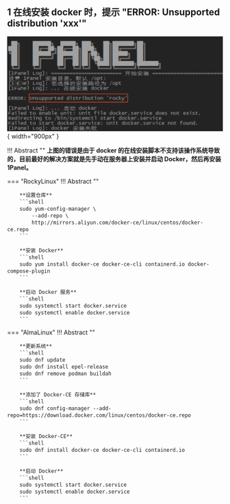 ## 1 在线安装 docker 时，提示 "ERROR: Unsupported distribution 'xxx'"

![docker错误](../img/faq/docker_error.png){ width="900px" }

!!! Abstract ""
    **上图的错误是由于 docker 的在线安装脚本不支持该操作系统导致的，目前最好的解决方案就是先手动在服务器上安装并启动 Docker，然后再安装 1Panel。**

=== "RockyLinux"
    !!! Abstract ""

        **设置仓库**
        ```shell
        sudo yum-config-manager \
            --add-repo \
            http://mirrors.aliyun.com/docker-ce/linux/centos/docker-ce.repo
        ```

        **安装 Docker**
        ```shell
        sudo yum install docker-ce docker-ce-cli containerd.io docker-compose-plugin
        ```

        **启动 Docker 服务**
        ```shell
        sudo systemctl start docker.service
        sudo systemctl enable docker.service
        ```

=== "AlmaLinux"
    !!! Abstract ""

        **更新系统**
        ```shell
        sudo dnf update
        sudo dnf install epel-release
        sudo dnf remove podman buildah
        ```

        **添加了 Docker-CE 存储库**
        ```shell
        sudo dnf config-manager --add-repo=https://download.docker.com/linux/centos/docker-ce.repo
        ```

        **安装 Docker-CE**
        ```shell
        sudo dnf install docker-ce docker-ce-cli containerd.io
        ```

        **启动 Docker**
        ```shell
        sudo systemctl start docker.service
        sudo systemctl enable docker.service
        ```
